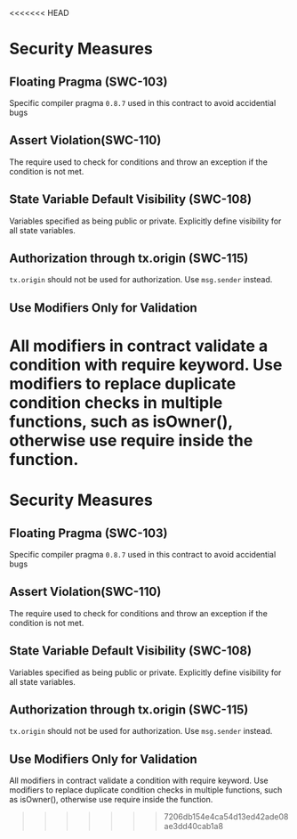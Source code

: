 <<<<<<< HEAD

# Security Measures

## Floating Pragma (SWC-103)
Specific compiler pragma `0.8.7` used in this contract to avoid accidential bugs

## Assert Violation(SWC-110) 
The require  used to check for conditions and throw an exception if the condition is not met.

## State Variable Default Visibility (SWC-108)

Variables specified as being public or private. Explicitly define visibility for all state variables.

## Authorization through tx.origin (SWC-115)
`tx.origin` should not be used for authorization. Use `msg.sender` instead.

## Use Modifiers Only for Validation
All modifiers in contract validate a condition with require keyword. Use modifiers to replace duplicate condition checks in multiple functions, such as isOwner(), otherwise use require  inside the function.
=======

# Security Measures

## Floating Pragma (SWC-103)
Specific compiler pragma `0.8.7` used in this contract to avoid accidential bugs

## Assert Violation(SWC-110) 
The require  used to check for conditions and throw an exception if the condition is not met.

## State Variable Default Visibility (SWC-108)

Variables specified as being public or private. Explicitly define visibility for all state variables.

## Authorization through tx.origin (SWC-115)
`tx.origin` should not be used for authorization. Use `msg.sender` instead.

## Use Modifiers Only for Validation
All modifiers in contract validate a condition with require keyword. Use modifiers to replace duplicate condition checks in multiple functions, such as isOwner(), otherwise use require  inside the function.
>>>>>>> 7206db154e4ca54d13ed42ade08ae3dd40cab1a8
